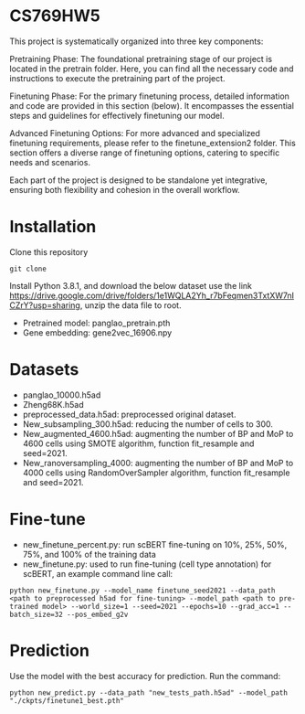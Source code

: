 # CS769HW5

This project is systematically organized into three key components:

Pretraining Phase: The foundational pretraining stage of our project is located in the pretrain folder. Here, you can find all the necessary code and instructions to execute the pretraining part of the project.

Finetuning Phase: For the primary finetuning process, detailed information and code are provided in this section (below). It encompasses the essential steps and guidelines for effectively finetuning our model.

Advanced Finetuning Options: For more advanced and specialized finetuning requirements, please refer to the finetune_extension2 folder. This section offers a diverse range of finetuning options, catering to specific needs and scenarios.

Each part of the project is designed to be standalone yet integrative, ensuring both flexibility and cohesion in the overall workflow.



# Installation
Clone this repository
```
git clone
```
Install Python 3.8.1, and download the below dataset use the link https://drive.google.com/drive/folders/1e1WQLA2Yh_r7bFeqmen3TxtXW7nICZrY?usp=sharing, unzip the data file to root.
- Pretrained model: panglao_pretrain.pth
- Gene embedding: gene2vec_16906.npy
# Datasets
- panglao_10000.h5ad
- Zheng68K.h5ad
- preprocessed_data.h5ad: preprocessed original dataset.
- New_subsampling_300.h5ad: reducing the number of cells to 300.
- New_augmented_4600.h5ad: augmenting the number of BP and MoP to 4600 cells using SMOTE algorithm, function fit_resample and seed=2021.
- New_ranoversampling_4000: augmenting the number of BP and MoP to 4000 cells using RandomOverSampler algorithm, function fit_resample and seed=2021.
# Fine-tune
- new_finetune_percent.py: run scBERT fine-tuning on 10%, 25%, 50%, 75%, and 100% of the training data
- new_finetune.py: used to run fine-tuning (cell type annotation) for scBERT, an example command line call:
  
```
python new_finetune.py --model_name finetune_seed2021 --data_path <path to preprocessed h5ad for fine-tuning> --model_path <path to pre-trained model> --world_size=1 --seed=2021 --epochs=10 --grad_acc=1 --batch_size=32 --pos_embed_g2v
```
# Prediction
Use the model with the best accuracy for prediction. Run the command:
```
python new_predict.py --data_path "new_tests_path.h5ad" --model_path "./ckpts/finetune1_best.pth"
```
